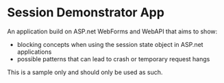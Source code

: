 # Session Demonstrator App
An application build on ASP.net WebForms and WebAPI that aims to show:
- blocking concepts when using the session state object in ASP.net applications
- possible patterns that can lead to crash or temporary request hangs

This is a sample only and should only be used as such.
